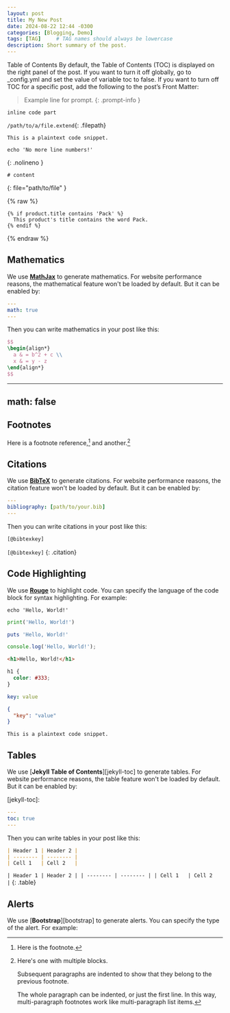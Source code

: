 ```yaml
---
layout: post
title: My New Post
date: 2024-08-22 12:44 -0300
categories: [Blogging, Demo]
tags: [TAG]     # TAG names should always be lowercase
description: Short summary of the post.
---
```

Table of Contents
By default, the Table of Contents (TOC) is displayed on the 
right panel of the post. If you want to turn it off globally,
go to _config.yml and set the value of variable toc to false. 
If you want to turn off TOC for a specific post, add the following 
to the post’s Front Matter:

> Example line for prompt.
{: .prompt-info }

`inline code part`

`/path/to/a/file.extend`{: .filepath}

```
This is a plaintext code snippet.
```

```shell
echo 'No more line numbers!'
```
{: .nolineno }

```shell
# content
```
{: file="path/to/file" }

{% raw %}
```liquid
{% if product.title contains 'Pack' %}
  This product's title contains the word Pack.
{% endif %}
```
{% endraw %}

## Mathematics

We use [**MathJax**][mathjax] to generate mathematics. For website performance reasons, the mathematical feature won't be loaded by default. But it can be enabled by:

[mathjax]: https://www.mathjax.org/

```yaml
---
math: true
---
```

Then you can write mathematics in your post like this:

```latex
$$
\begin{align*}
  a & = b^2 + c \\
  x & = y - z
\end{align*}
$$
```

---
math: false
---
## Footnotes

Here is a footnote reference,[^1] and another.[^longnote]

[^1]: Here is the footnote.

[^longnote]: Here's one with multiple blocks.

    Subsequent paragraphs are indented to show that they belong to the previous footnote.

    The whole paragraph can be indented, or just the first line. In this way, multi-paragraph footnotes work like multi-paragraph list items.

## Citations

We use [**BibTeX**][bibtex] to generate citations. For website performance reasons, the citation feature won't be loaded by default. But it can be enabled by:

[bibtex]: http://www.bibtex.org/

```yaml
---
bibliography: [path/to/your.bib]
---
```

Then you can write citations in your post like this:

```latex
[@bibtexkey]
```

``
[@bibtexkey]
``
{: .citation}

## Code Highlighting

We use [**Rouge**][rouge] to highlight code. You can specify the language of the code block for syntax highlighting. For example:

[rouge]: http://rouge.jneen.net/

```shell
echo 'Hello, World!'
```

```python
print('Hello, World!')
```

```ruby
puts 'Hello, World!'
```

```javascript
console.log('Hello, World!');
```

```html
<h1>Hello, World!</h1>
```

```css
h1 {
  color: #333;
}
```

```yaml
key: value
```

```json
{
  "key": "value"
}
```

```plaintext
This is a plaintext code snippet.
```

## Tables

We use [**Jekyll Table of Contents**][jekyll-toc] to generate tables. For website performance reasons, the table feature won't be loaded by default. But it can be enabled by:

[jekyll-toc]:

```yaml
---
toc: true
---
```

Then you can write tables in your post like this:

```markdown
| Header 1 | Header 2 |
| -------- | -------- |
| Cell 1   | Cell 2   |
```

``
| Header 1 | Header 2 |
| -------- | -------- |
| Cell 1   | Cell 2   |
``
{: .table}

## Alerts

We use [**Bootstrap**][bootstrap] to generate alerts. You can specify the type of the alert. For example:
